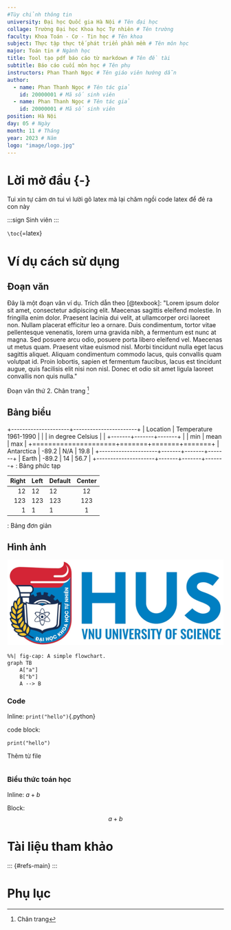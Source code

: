 ```yaml
---
#Tùy chỉnh thông tin
university: Đại học Quốc gia Hà Nội # Tên đại học
collage: Trường Đại học Khoa học Tự nhiên # Tên trường
faculty: Khoa Toán - Cơ - Tin học # Tên khoa
subject: Thực tập thực tế phát triển phần mềm # Tên môn học
major: Toán tin # Ngành học
title: Tool tạo pdf báo cáo từ markdown # Tên đề tài
subtitle: Báo cáo cuối môn học # Tên phụ
instructors: Phan Thanh Ngọc # Tên giáo viên hướng dẫn
author:
  - name: Phan Thanh Ngọc # Tên tác giả
    id: 20000001 # Mã số sinh viên
  - name: Phan Thanh Ngọc # Tên tác giả
    id: 20000001 # Mã số sinh viên
position: Hà Nội
day: 05 # Ngày
month: 11 # Tháng
year: 2023 # Năm
logo: "image/logo.jpg"
---
```

# Lời mở đầu {-}
Tui xin tự cảm ơn tui vì lười gõ latex mà lại chăm ngồi code latex để đẻ ra con này

:::sign
Sinh viên
:::

`\toc`{=latex} <!--cho mục lục-->

# Ví dụ cách sử dụng 

## Đoạn văn

Đây là một đoạn văn ví dụ. Trích dẫn theo [@texbook]: "Lorem ipsum dolor sit amet, consectetur adipiscing elit. Maecenas sagittis eleifend molestie. In fringilla enim dolor. Praesent lacinia dui velit, at ullamcorper orci laoreet non. Nullam placerat efficitur leo a ornare. Duis condimentum, tortor vitae pellentesque venenatis, lorem urna gravida nibh, a fermentum est nunc at magna. Sed posuere arcu odio, posuere porta libero eleifend vel. Maecenas ut metus quam. Praesent vitae euismod nisl. Morbi tincidunt nulla eget lacus sagittis aliquet. Aliquam condimentum commodo lacus, quis convallis quam volutpat id. Proin lobortis, sapien et fermentum faucibus, lacus est tincidunt augue, quis facilisis elit nisi non nisl. Donec et odio sit amet ligula laoreet convallis non quis nulla."

Đoạn văn thứ 2. Chân trang [^ref]

[^ref]: Chân trang

## Bảng biểu 

+---------------------+-----------------------+
| Location            | Temperature 1961-1990 |
|                     | in degree Celsius     |
|                     +-------+-------+-------+
|                     | min   | mean  | max   |
+=====================+=======+=======+=======+
| Antarctica          | -89.2 | N/A   | 19.8  |
+---------------------+-------+-------+-------+
| Earth               | -89.2 | 14    | 56.7  |
+---------------------+-------+-------+-------+
: Bảng phức tạp


| Right | Left | Default | Center |
|------:|:-----|---------|:------:|
|   12  |  12  |    12   |    12  |
|  123  |  123 |   123   |   123  |
|    1  |    1 |     1   |     1  |
: Bảng đơn giản

## Hình ảnh 

![Ảnh](image/logo.jpg)

```mermaid
%%| fig-cap: A simple flowchart.
graph TB
    A["a"]
    B["b"]
    A --> B
```

### Code

Inline: `print("hello")`{.python}

code block:
``` { .python caption="hello world"}
print("hello")
```

Thêm từ file
```{include="refs.bib"}
```

### Biểu thức toán học 

Inline: $a+b$

Block:
$$a+b$$

# Tài liệu tham khảo 

::: {#refs-main}
:::

# Phụ lục
